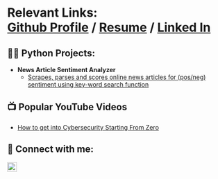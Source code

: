 

<h1>Relevant Links: <br/><a href="https://github.com/FujiPy">Github Profile</a> / <a href="https://www.linkedin.com/in/max-fujimori/">Resume</a> / <a href="https://docs.google.com/document/d/1NT6Ydmdnngg8T_gO_Mcc06L559bciQC2uOTAZLOz18s/edit?usp=share_link">Linked In</a> 

<h2>👨‍💻 Python Projects:</h2>

- <b>News Article Sentiment Analyzer </b>
  - [Scrapes, parses and scores online news articles for (pos/neg) sentiment using key-word search function](https://github.com/FujiPy/Algorithms-Practice)

<h2>📺 Popular YouTube Videos</h2>

- [How to get into Cybersecurity Starting From Zero](https://www.youtube.com/watch?v=a83ASGn_V_s)


<h2> 🤳 Connect with me:</h2>

[<img align="left" alt="JoshMadakor | LinkedIn" width="22px" src="https://cdn.jsdelivr.net/npm/simple-icons@v3/icons/linkedin.svg" />][linkedin]

[linkedin]: https://linkedin.com/in/

<!--
Here are some ideas to get you started:

- 🔭 I’m currently working on ...
- 🌱 I’m currently learning ...
- 👯 I’m looking to collaborate on ...
- 🤔 I’m looking for help with ...
- 💬 Ask me about ...
- 📫 How to reach me: ...
- 😄 Pronouns: ...
- ⚡ Fun fact: ...
-->
